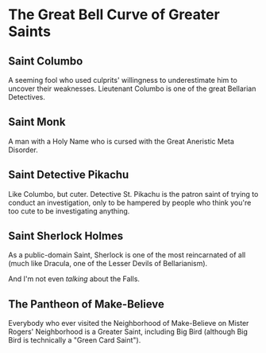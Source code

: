 # The Great Bell Curve of Greater Saints

## Saint Columbo

A seeming fool who used culprits' willingness to underestimate him to uncover their weaknesses. Lieutenant Columbo is one of the great Bellarian Detectives.

## Saint Monk

A man with a Holy Name who is cursed with the Great Aneristic Meta Disorder.

## Saint Detective Pikachu

Like Columbo, but cuter. Detective St. Pikachu is the patron saint of trying to conduct an investigation, only to be hampered by people who think you're too cute to be investigating anything.

## Saint Sherlock Holmes

As a public-domain Saint, Sherlock is one of the most reincarnated of all (much like Dracula, one of the Lesser Devils of Bellarianism).

And I'm not even *talking* about the Falls.

## The Pantheon of Make-Believe

Everybody who ever visited the Neighborhood of Make-Believe on Mister Rogers' Neighborhood is a Greater Saint, including Big Bird (although Big Bird is technically a "Green Card Saint").

